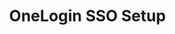 ---
title: "OneLogin SSO Setup"
metaTitle: "Setting up SAML 2.0 based SSO for Spectro Cloud using OneLogin IdP"
metaDescription: "Detailed instructions on creating SSO to log in to Spectro Cloud using SAML 2.0 with OneLogin as the Identity Provider"
icon: ""
hideToC: true
fullWidth: false
---